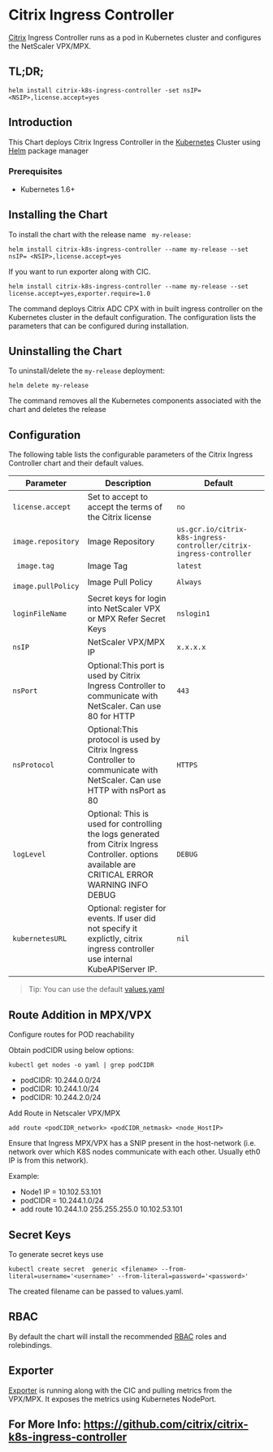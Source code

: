 # Citrix Ingress Controller  

[Citrix](https://www.citrix.com) Ingress Controller runs as a pod in Kubernetes cluster and configures the NetScaler VPX/MPX.


## TL;DR;
``` 
helm install citrix-k8s-ingress-controller -set nsIP= <NSIP>,license.accept=yes
```
## Introduction
This Chart deploys Citrix Ingress Controller in the [Kubernetes](https://kubernetes.io) Cluster using [Helm](https://helm.sh) package manager

### Prerequisites
* Kubernetes 1.6+

## Installing the Chart

To install the chart with the release name ``` my-release:```

```helm install citrix-k8s-ingress-controller --name my-release --set nsIP= <NSIP>,license.accept=yes```

If you want to run exporter along with CIC.

```helm install citrix-k8s-ingress-controller --name my-release --set license.accept=yes,exporter.require=1.0```

The command deploys Citrix ADC CPX with in built ingress controller on the Kubernetes cluster in the default configuration. The configuration lists the parameters that can be configured during installation.
 

## Uninstalling the Chart
To uninstall/delete the ```my-release``` deployment:

```
helm delete my-release
```

The command removes all the Kubernetes components associated with the chart and deletes the release

## Configuration

The following table lists the configurable parameters of the Citrix Ingress Controller chart and their default values.

| Parameter |    Description | Default |
| --------- |  ---------------- | ------- |
|```license.accept```|Set to accept to accept the terms of the Citrix license|```no```|
| ``` image.repository ``` | Image Repository|```us.gcr.io/citrix-k8s-ingress-controller/citrix-ingress-controller```|
| ``` image.tag```  | Image Tag    |```latest```|
|```  image.pullPolicy```| Image Pull Policy  |```Always```|
|```loginFileName```| Secret keys for login into NetScaler VPX or MPX Refer Secret Keys |```nslogin1```|
|```nsIP```|NetScaler VPX/MPX IP|```x.x.x.x```|
|```nsPort```|Optional:This port is used by Citrix Ingress Controller to communicate with NetScaler. Can use 80 for HTTP |```443```|
|```nsProtocol```|Optional:This protocol is used by Citrix Ingress Controller to communicate with NetScaler. Can use HTTP with nsPort as 80|```HTTPS```|
|```logLevel```|Optional: This is used for controlling the logs generated from Citrix Ingress Controller. options available are CRITICAL ERROR WARNING INFO DEBUG |```DEBUG```|
|```kubernetesURL```| Optional: register for events. If user did not specify it explictly, citrix ingress controller use internal KubeAPIServer IP.|```nil```|
 
> Tip: You can use the default [values.yaml](https://github.com/citrix/citrix-k8s-ingress-controller/tree/master/charts/stable/citrix-k8s-ingress-controller/values.yaml)

## Route Addition in MPX/VPX

Configure routes for POD reachability

Obtain podCIDR using below options:
``` 
kubectl get nodes -o yaml | grep podCIDR
```
  * podCIDR: 10.244.0.0/24
  * podCIDR: 10.244.1.0/24
  * podCIDR: 10.244.2.0/24

Add Route in Netscaler VPX/MPX

```add route <podCIDR_network> <podCIDR_netmask> <node_HostIP>```

Ensure that Ingress MPX/VPX has a SNIP present in the host-network (i.e. network over which K8S nodes communicate with each other. Usually eth0 IP is from this network).

  Example: 
  * Node1 IP = 10.102.53.101 
  * podCIDR  = 10.244.1.0/24
  * add route 10.244.1.0 255.255.255.0 10.102.53.101
  
## Secret Keys
To generate secret keys use
``` 
kubectl create secret  generic <filename> --from-literal=username='<username>' --from-literal=password='<password>'
```
The created filename can be passed to values.yaml.

## RBAC
By default the chart will install the recommended [RBAC](https://kubernetes.io/docs/admin/authorization/rbac/) roles and rolebindings.

## Exporter
[Exporter](https://github.com/citrix/netscaler-metrics-exporter) is running along with the CIC and pulling metrics from the VPX/MPX. It exposes the metrics using Kubernetes NodePort.

## For More Info: https://github.com/citrix/citrix-k8s-ingress-controller

